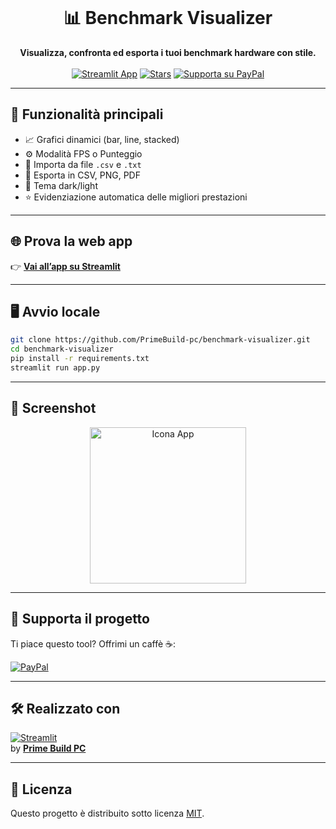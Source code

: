 <p align="center">
  <img [![icon.png](https://i.postimg.cc/6qSS49pT/icon.png)](https://postimg.cc/vxrXpw9d) />
</p>

<h1 align="center">📊 Benchmark Visualizer</h1>

<p align="center">
  <b>Visualizza, confronta ed esporta i tuoi benchmark hardware con stile.</b><br><br>
  <a href="https://primebuild-pc-benchmark-visualizer.streamlit.app"><img alt="Streamlit App" src="https://img.shields.io/badge/Live%20App-Online-brightgreen?style=for-the-badge&logo=streamlit" /></a>
  <a href="https://github.com/PrimeBuild-pc/benchmark-visualizer/stargazers"><img alt="Stars" src="https://img.shields.io/github/stars/PrimeBuild-pc/benchmark-visualizer?style=for-the-badge" /></a>
  <a href="https://paypal.me/PrimeBuildOfficial?country.x=IT&locale.x=it_IT"><img alt="Supporta su PayPal" src="https://img.shields.io/badge/Supporta%20su-PayPal-blue?style=for-the-badge&logo=paypal" /></a>
</p>

---

## 🚀 Funzionalità principali

- 📈 Grafici dinamici (bar, line, stacked)
- ⚙️ Modalità FPS o Punteggio
- 📁 Importa da file `.csv` e `.txt`
- 🧾 Esporta in CSV, PNG, PDF
- 🌙 Tema dark/light
- ⭐ Evidenziazione automatica delle migliori prestazioni

---

## 🌐 Prova la web app

👉 [**Vai all’app su Streamlit**](https://primebuild-pc-benchmark-visualizer.streamlit.app)

---

## 🖥️ Avvio locale

```bash
git clone https://github.com/PrimeBuild-pc/benchmark-visualizer.git
cd benchmark-visualizer
pip install -r requirements.txt
streamlit run app.py
```

---

## 🧩 Screenshot

<p align="center">
  <img src="[icon.png](https://i.postimg.cc/6qSS49pT/icon.png)" alt="Icona App" width="250" />
</p>

---

## 💖 Supporta il progetto

Ti piace questo tool? Offrimi un caffè ☕:

[![PayPal](https://img.shields.io/badge/Supporta%20su-PayPal-blue?logo=paypal)](https://paypal.me/PrimeBuildOfficial?country.x=IT&locale.x=it_IT)

---

## 🛠️ Realizzato con

[![Streamlit](https://img.shields.io/badge/Made%20with-Streamlit-orange?logo=streamlit)](https://streamlit.io)  
by [**Prime Build PC**](https://github.com/PrimeBuild-pc)

---

## 📄 Licenza

Questo progetto è distribuito sotto licenza [MIT](LICENSE).

```
